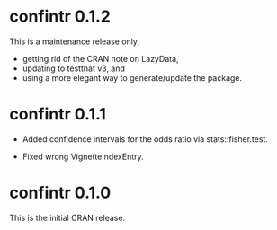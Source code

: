 # confintr 0.1.2

This is a maintenance release only, 

- getting rid of the CRAN note on LazyData,
- updating to testthat v3, and
- using a more elegant way to generate/update the package.

# confintr 0.1.1

- Added confidence intervals for the odds ratio via stats::fisher.test.

- Fixed wrong VignetteIndexEntry.

# confintr 0.1.0

This is the initial CRAN release.
